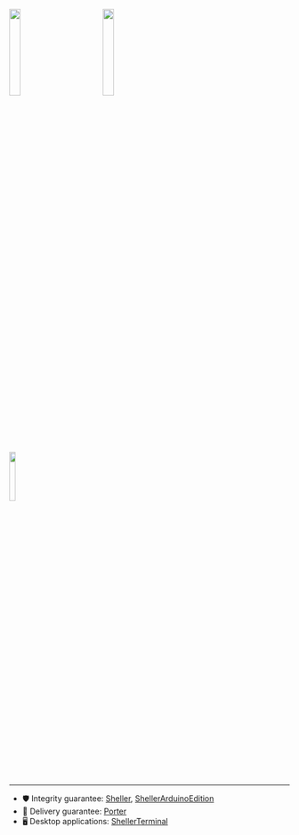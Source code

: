

<a href="https://github.com/VNovytskyi/Sheller"><img width="20%" height="20%" src="https://user-images.githubusercontent.com/48761198/131650907-712454d5-490f-4473-b366-a858081859b0.png"></a>&nbsp;&nbsp;&nbsp;&nbsp;&nbsp;&nbsp;&nbsp;&nbsp;&nbsp;&nbsp;&nbsp;&nbsp;&nbsp;&nbsp;&nbsp;&nbsp;
<a href="https://github.com/VNovytskyi/ShellerArduinoEdition"><img width="20%" height="20%" src="https://user-images.githubusercontent.com/48761198/131650924-387b3c9c-078c-4fba-9887-5fedc440ca15.PNG"></a>
<br><br>
<a href="https://github.com/VNovytskyi/Porter"><img width="15%" height="15%" src="https://user-images.githubusercontent.com/48761198/131653362-1ee26002-2c11-4c95-a38d-4541e6288576.png"></a>

<hr>

* 🛡️ Integrity guarantee: [Sheller](https://github.com/VNovytskyi/Sheller), [ShellerArduinoEdition](https://github.com/VNovytskyi/ShellerArduinoEdition)<br>
* 🚚 Delivery guarantee: [Porter](https://github.com/VNovytskyi/Porter)<br>
* 🖥️ Desktop applications: [ShellerTerminal](https://github.com/VNovytskyi/ShellerTerminal)<br>
<!--
**VNovytskyi/VNovytskyi** is a ✨ _special_ ✨ repository because its `README.md` (this file) appears on your GitHub profile.

Here are some ideas to get you started:

- 🔭 I’m currently working on ...
- 🌱 I’m currently learning ...
- 👯 I’m looking to collaborate on ...
- 🤔 I’m looking for help with ...
- 💬 Ask me about ...
- 📫 How to reach me: ...
- 😄 Pronouns: ...
- ⚡ Fun fact: ...
-->
